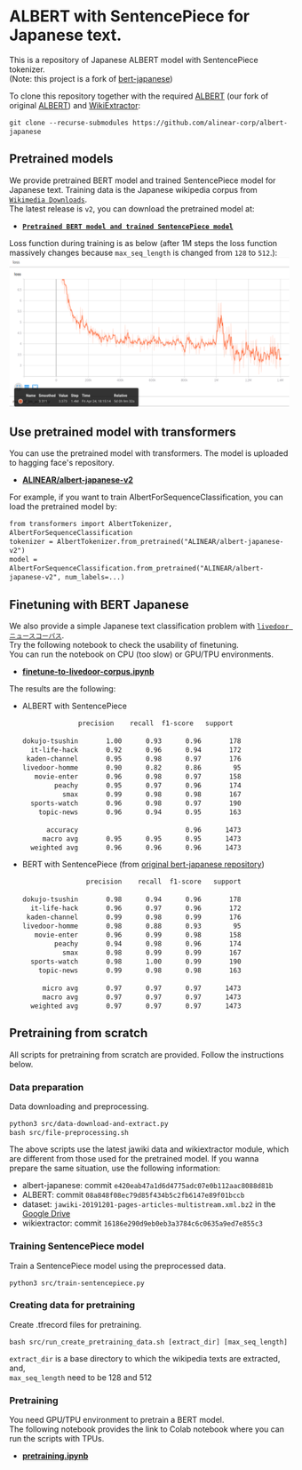 # ALBERT with SentencePiece for Japanese text.
This is a repository of Japanese ALBERT model with SentencePiece tokenizer.  
(Note: this project is a fork of [bert-japanese](https://github.com/yoheikikuta/bert-japanese))

To clone this repository together with the required
[ALBERT](https://github.com/alinear-corp/ALBERT) (our fork of original [ALBERT](https://github.com/google-research/ALBERT)) and 
[WikiExtractor](https://github.com/attardi/wikiextractor):

    git clone --recurse-submodules https://github.com/alinear-corp/albert-japanese

## Pretrained models
We provide pretrained BERT model and trained SentencePiece model for Japanese text.
Training data is the Japanese wikipedia corpus from [`Wikimedia Downloads`](https://dumps.wikimedia.org/).  
The latest release is `v2`, you can download the pretrained model at:
- **[`Pretrained BERT model and trained SentencePiece model`](https://drive.google.com/drive/folders/1qvVrG4u8F94694zSExj8gWWoiAqyAlC2?usp=sharing)** 

Loss function during training is as below (after 1M steps the loss function massively changes because `max_seq_length` is changed from `128` to `512`.):
![pretraining-loss](pretraining-loss.png)

## Use pretrained model with transformers

You can use the pretrained model with transformers.
The model is uploaded to hagging face's repository.
- **[ALINEAR/albert-japanese-v2](https://huggingface.co/ALINEAR/albert-japanese-v2)**

For example, if you want to train AlbertForSequenceClassification, you can load the pretrained model by:

    from transformers import AlbertTokenizer, AlbertForSequenceClassification
    tokenizer = AlbertTokenizer.from_pretrained("ALINEAR/albert-japanese-v2")
    model = AlbertForSequenceClassification.from_pretrained("ALINEAR/albert-japanese-v2", num_labels=...)

## Finetuning with BERT Japanese
We also provide a simple Japanese text classification problem with [`livedoor ニュースコーパス`](https://www.rondhuit.com/download.html).  
Try the following notebook to check the usability of finetuning.  
You can run the notebook on CPU (too slow) or GPU/TPU environments.
- **[finetune-to-livedoor-corpus.ipynb](https://github.com/alinear-corp/albert-japanese/blob/master/notebook/finetune-to-livedoor-corpus.ipynb)**

The results are the following:
- ALBERT with SentencePiece
    ```
                  precision    recall  f1-score   support
  
    dokujo-tsushin       1.00      0.93      0.96       178
      it-life-hack       0.92      0.96      0.94       172
     kaden-channel       0.95      0.98      0.97       176
    livedoor-homme       0.90      0.82      0.86        95
       movie-enter       0.96      0.98      0.97       158
            peachy       0.95      0.97      0.96       174
              smax       0.99      0.98      0.98       167
      sports-watch       0.96      0.98      0.97       190
        topic-news       0.96      0.94      0.95       163

          accuracy                           0.96      1473
         macro avg       0.95      0.95      0.95      1473
      weighted avg       0.96      0.96      0.96      1473
    ```
- BERT with SentencePiece (from [original bert-japanese repository](https://github.com/yoheikikuta/bert-japanese#finetuning-with-bert-japanese))
  ```
                  precision    recall  f1-score   support

  dokujo-tsushin       0.98      0.94      0.96       178
    it-life-hack       0.96      0.97      0.96       172
   kaden-channel       0.99      0.98      0.99       176
  livedoor-homme       0.98      0.88      0.93        95
     movie-enter       0.96      0.99      0.98       158
          peachy       0.94      0.98      0.96       174
            smax       0.98      0.99      0.99       167
    sports-watch       0.98      1.00      0.99       190
      topic-news       0.99      0.98      0.98       163

       micro avg       0.97      0.97      0.97      1473
       macro avg       0.97      0.97      0.97      1473
    weighted avg       0.97      0.97      0.97      1473
  ```

## Pretraining from scratch
All scripts for pretraining from scratch are provided.
Follow the instructions below.

### Data preparation
Data downloading and preprocessing.

```
python3 src/data-download-and-extract.py
bash src/file-preprocessing.sh
```

The above scripts use the latest jawiki data and wikiextractor module, which are different from those used for the pretrained model.
If you wanna prepare the same situation, use the following information:

- albert-japanese: commit `e420eab47a1d6d4775adc07e0b112aac8088d81b`
- ALBERT: commit `08a848f08ec79d85f434b5c2fb6147e89f01bccb`
- dataset: `jawiki-20191201-pages-articles-multistream.xml.bz2` in the [Google Drive](https://drive.google.com/drive/folders/1qvVrG4u8F94694zSExj8gWWoiAqyAlC2?usp=sharing)
- wikiextractor: commit `16186e290d9eb0eb3a3784c6c0635a9ed7e855c3`

### Training SentencePiece model
Train a SentencePiece model using the preprocessed data.

```
python3 src/train-sentencepiece.py
```

### Creating data for pretraining
Create .tfrecord files for pretraining.

```
bash src/run_create_pretraining_data.sh [extract_dir] [max_seq_length]
```

`extract_dir` is a base directory to which the wikipedia texts are extracted, and,  
`max_seq_length` need to be 128 and 512

### Pretraining
You need GPU/TPU environment to pretrain a BERT model.  
The following notebook provides the link to Colab notebook where you can run the scripts with TPUs.

- **[pretraining.ipynb](https://github.com/alinear-corp/albert-japanese/blob/master/notebook/pretraining.ipynb)**
